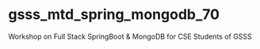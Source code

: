 # gsss_mtd_spring_mongodb_70
Workshop on Full Stack SpringBoot &amp; MongoDB for CSE Students of GSSS

